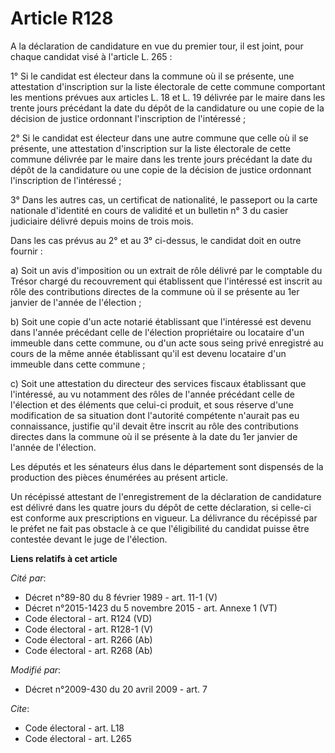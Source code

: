 # Article R128

A la déclaration de candidature en vue du premier tour, il est joint, pour chaque candidat visé à l'article L. 265 : 

1° Si le candidat est électeur dans la commune où il se présente, une attestation d'inscription sur la liste électorale de
cette commune comportant les mentions prévues aux articles L. 18 et L. 19 délivrée par le maire dans les trente jours
précédant la date du dépôt de la candidature ou une copie de la décision de justice ordonnant l'inscription de l'intéressé ; 

2° Si le candidat est électeur dans une autre commune que celle où il se présente, une attestation d'inscription sur la liste
électorale de cette commune délivrée par le maire dans les trente jours précédant la date du dépôt de la candidature ou une
copie de la décision de justice ordonnant l'inscription de l'intéressé ; 

3° Dans les autres cas, un certificat de nationalité, le passeport ou la carte nationale d'identité en cours de validité et
un bulletin n° 3 du casier judiciaire délivré depuis moins de trois mois. 

Dans les cas prévus au 2° et au 3° ci-dessus, le candidat doit en outre fournir : 

a) Soit un avis d'imposition ou un extrait de rôle délivré par le comptable du Trésor chargé du recouvrement qui établissent
que l'intéressé est inscrit au rôle des contributions directes de la commune où il se présente au 1er janvier de l'année de
l'élection ; 

b) Soit une copie d'un acte notarié établissant que l'intéressé est devenu dans l'année précédant celle de l'élection
propriétaire ou locataire d'un immeuble dans cette commune, ou d'un acte sous seing privé enregistré au cours de la même
année établissant qu'il est devenu locataire d'un immeuble dans cette commune ; 

c) Soit une attestation du directeur des services fiscaux établissant que l'intéressé, au vu notamment des rôles de l'année
précédant celle de l'élection et des éléments que celui-ci produit, et sous réserve d'une modification de sa situation dont
l'autorité compétente n'aurait pas eu connaissance, justifie qu'il devait être inscrit au rôle des contributions directes
dans la commune où il se présente à la date du 1er janvier de l'année de l'élection. 

Les députés et les sénateurs élus dans le département sont dispensés de la production des pièces énumérées au présent
article. 

Un récépissé attestant de l'enregistrement de la déclaration de candidature est délivré dans les quatre jours du dépôt de
cette déclaration, si celle-ci est conforme aux prescriptions en vigueur. La délivrance du récépissé par le préfet ne fait
pas obstacle à ce que l'éligibilité du candidat puisse être contestée devant le juge de l'élection.

**Liens relatifs à cet article**

_Cité par_:

  - Décret n°89-80 du 8 février 1989 - art. 11-1 (V)
  - Décret n°2015-1423 du 5 novembre 2015 - art. Annexe 1 (VT)
  - Code électoral - art. R124 (VD)
  - Code électoral - art. R128-1 (V)
  - Code électoral - art. R266 (Ab)
  - Code électoral - art. R268 (Ab)

_Modifié par_:

  - Décret n°2009-430 du 20 avril 2009 - art. 7

_Cite_:

  - Code électoral - art. L18
  - Code électoral - art. L265

